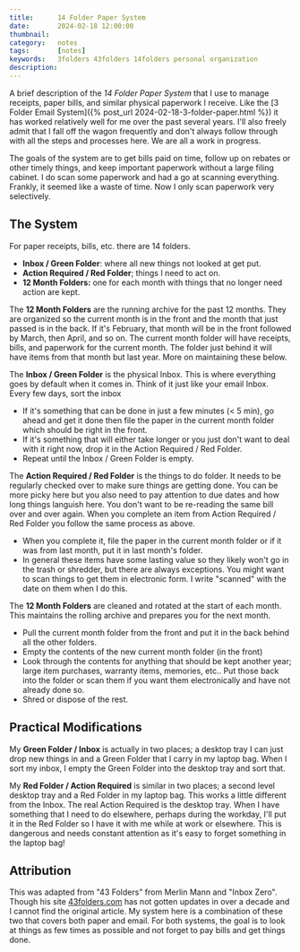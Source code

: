 ```yaml
---
title: 		14 Folder Paper System
date: 		2024-02-18 12:00:00
thumbnail:
category:   notes
tags: 		[notes]
keywords:	3folders 43folders 14folders personal organization
description:
---
```

A brief description of the *14 Folder Paper System* that I use to manage receipts, paper bills, and similar physical paperwork I receive. Like the [3 Folder Email System]({% post_url 2024-02-18-3-folder-paper.html %}) it has worked relatively well for me over the past several years. I'll also freely admit that I fall off the wagon frequently and don't always follow through with all the steps and processes here. We are all a work in progress.

The goals of the system are to get bills paid on time, follow up on rebates or other timely things, and keep important paperwork without a large filing cabinet. I do scan some paperwork and had a go at scanning everything. Frankly, it seemed like a waste of time. Now I only scan paperwork very selectively.

## The System

For paper receipts, bills, etc. there are 14 folders.

- **Inbox / Green Folder**: where all new things not looked at get put.
- **Action Required / Red Folder**; things I need to act on.
- **12 Month Folders:** one for each month with things that no longer need action are kept.

The **12 Month Folders** are the running archive for the past 12 months. They are organized so the current month is in the front and the month that just passed is in the back. If it's February, that month will be in the front followed by March, then April, and so on. The current month folder will have receipts, bills, and paperwork for the current month. The folder just behind it will have items from that month but last year. More on maintaining these below.

The **Inbox / Green Folder** is the physical Inbox. This is where everything goes by default when it comes in. Think of it just like your email Inbox. Every few days, sort the inbox

- If it's something that can be done in just a few minutes (< 5 min), go ahead and get it done then file the paper in the current month folder which should be right in the front.
- If it's something that will either take longer or you just don't want to deal with it right now, drop it in the Action Required / Red Folder.
- Repeat until the Inbox / Green Folder is empty.

The **Action Required / Red Folder** is the things to do folder. It needs to be regularly checked over to make sure things are getting done. You can be more picky here but you also need to pay attention to due dates and how long things languish here. You don't want to be re-reading the same bill over and over again. When you complete an item from Action Required / Red Folder you follow the same process as above.

- When you complete it, file the paper in the current month folder or if it was from last month, put it in last month's folder.
- In general these items have some lasting value so they likely won't go in the trash or shredder, but there are always exceptions. You might want to scan things to get them in electronic form. I write "scanned" with the date on them when I do this.

The **12 Month Folders** are cleaned and rotated at the start of each month. This maintains the rolling archive and prepares you for the next month.

- Pull the current month folder from the front and put it in the back behind all the other folders.
- Empty the contents of the new current month folder (in the front)
- Look through the contents for anything that should be kept another year; large item purchases, warranty items, memories, etc.. Put those back into the folder or scan them if you want them electronically and have not already done so.
- Shred or dispose of the rest.

## Practical Modifications

My **Green Folder / Inbox** is actually in two places; a desktop tray I can just drop new things in and a Green Folder that I carry in my laptop bag. When I sort my inbox, I empty the Green Folder into the desktop tray and sort that.

My **Red Folder / Action Required** is similar in two places; a second level desktop tray and a Red Folder in my laptop bag. This works a little different from the Inbox. The real Action Required is the desktop tray. When I have something that I need to do elsewhere, perhaps during the workday, I'll put it in the Red Folder so I have it with me while at work or elsewhere. This is dangerous and needs constant attention as it's easy to forget something in the laptop bag!

## Attribution

This was adapted from "43 Folders" from Merlin Mann and "Inbox Zero". Though his site [43folders.com](https://www.43folders.com) has not gotten updates in over a decade and I cannot find the original article. My system here is a combination of these two that covers both paper and email. For both systems, the goal is to look at things as few times as possible and not forget to pay bills and get things done.
